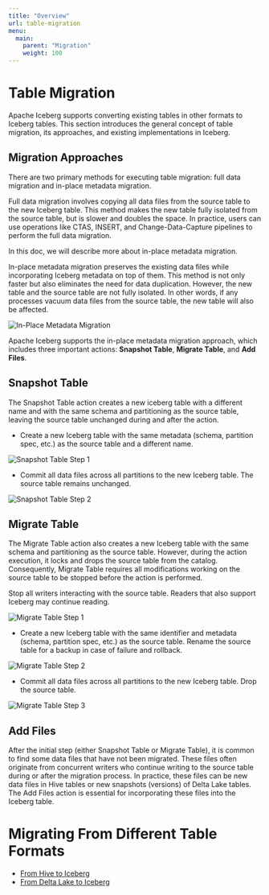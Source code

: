 ```yaml
---
title: "Overview"
url: table-migration
menu:
  main:
    parent: "Migration"
    weight: 100
---
```

<!--
 - Licensed to the Apache Software Foundation (ASF) under one or more
 - contributor license agreements.  See the NOTICE file distributed with
 - this work for additional information regarding copyright ownership.
 - The ASF licenses this file to You under the Apache License, Version 2.0
 - (the "License"); you may not use this file except in compliance with
 - the License.  You may obtain a copy of the License at
 -
 -   http://www.apache.org/licenses/LICENSE-2.0
 -
 - Unless required by applicable law or agreed to in writing, software
 - distributed under the License is distributed on an "AS IS" BASIS,
 - WITHOUT WARRANTIES OR CONDITIONS OF ANY KIND, either express or implied.
 - See the License for the specific language governing permissions and
 - limitations under the License.
 -->
# Table Migration
Apache Iceberg supports converting existing tables in other formats to Iceberg tables. This section introduces the general concept of table migration, its approaches, and existing implementations in Iceberg.

## Migration Approaches
There are two primary methods for executing table migration: full data migration and in-place metadata migration. 

Full data migration involves copying all data files from the source table to the new Iceberg table. This method makes the new table fully isolated from the source table, but is slower and doubles the space.
In practice, users can use operations like CTAS, INSERT, and Change-Data-Capture pipelines to perform the full data migration.

In this doc, we will describe more about in-place metadata migration.

In-place metadata migration preserves the existing data files while incorporating Iceberg metadata on top of them.
This method is not only faster but also eliminates the need for data duplication. However, the new table and the source table are not fully isolated. In other words, if any processes vacuum data files from the source table, the new table will also be affected.

![In-Place Metadata Migration](../../../img/iceberg-in-place-metadata-migration.png)

Apache Iceberg supports the in-place metadata migration approach, which includes three important actions: **Snapshot Table**, **Migrate Table**, and **Add Files**.

## Snapshot Table
The Snapshot Table action creates a new iceberg table with a different name and with the same schema and partitioning as the source table, leaving the source table unchanged during and after the action.

- Create a new Iceberg table with the same metadata (schema, partition spec, etc.) as the source table and a different name.

![Snapshot Table Step 1](../../../img/iceberg-snapshotaction-step1.png)

- Commit all data files across all partitions to the new Iceberg table. The source table remains unchanged.

![Snapshot Table Step 2](../../../img/iceberg-snapshotaction-step2.png)

## Migrate Table
The Migrate Table action also creates a new Iceberg table with the same schema and partitioning as the source table. However, during the action execution, it locks and drops the source table from the catalog.
Consequently, Migrate Table requires all modifications working on the source table to be stopped before the action is performed.

Stop all writers interacting with the source table. Readers that also support Iceberg may continue reading.

![Migrate Table Step 1](../../../img/iceberg-migrateaction-step1.png)

- Create a new Iceberg table with the same identifier and metadata (schema, partition spec, etc.) as the source table. Rename the source table for a backup in case of failure and rollback.

![Migrate Table Step 2](../../../img/iceberg-migrateaction-step2.png)

- Commit all data files across all partitions to the new Iceberg table. Drop the source table.

![Migrate Table Step 3](../../../img/iceberg-migrateaction-step3.png)

## Add Files
After the initial step (either Snapshot Table or Migrate Table), it is common to find some data files that have not been migrated. These files often originate from concurrent writers who continue writing to the source table during or after the migration process.
In practice, these files can be new data files in Hive tables or new snapshots (versions) of Delta Lake tables. The Add Files action is essential for incorporating these files into the Iceberg table.

# Migrating From Different Table Formats
* [From Hive to Iceberg](../hive-migration)
* [From Delta Lake to Iceberg](../delta-lake-migration)
